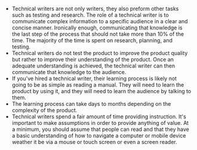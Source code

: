 - Technical writers are not only writers, they also preform other tasks such as testing and research. The role of a technical writer is to communicate complex information to a specific audience in a clear and concise manner. Ironically enough, communicating that knowledge is the last step of the process that should not take more than 10% of the time. The majority of the time is spent on research, planning, and testing.
- Technical writers do not test the product to improve the product quality but rather to improve their understanding of the product. Once an adequate understanding is achieved, the technical writer can then communicate that knowledge to the audience.
- If you've hired a technical writer, their learning process is likely not going to be as simple as reading a manual. They will need to learn the product by using it, and they will need to learn the audience by talking to them. 
- The learning process can take days to months depending on the complexity of the product.
- Technical writers spend a fair amount of time providing instruction. It's important to make assumptions in order to provide anything of value. At a minimum, you should assume that people can read and that they have a basic understanding of how to navigate a computer or mobile device weather it be via a mouse or touch screen or even a screen reader. 